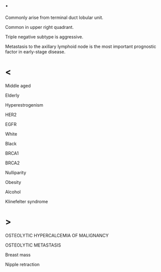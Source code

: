 # .

Commonly arise from terminal duct lobular unit.

Common in upper right quadrant.

Triple negative subtype is aggressive.

Metastasis to the axillary lymphoid node is the most important prognostic factor in early-stage disease.

# <

Middle aged

Elderly

Hyperestrogenism

HER2

EGFR

White

Black

BRCA1

BRCA2

Nulliparity

Obesity

Alcohol

Klinefelter syndrome

# >

OSTEOLYTIC HYPERCALCEMIA OF MALIGNANCY

OSTEOLYTIC METASTASIS

Breast mass

Nipple retraction
